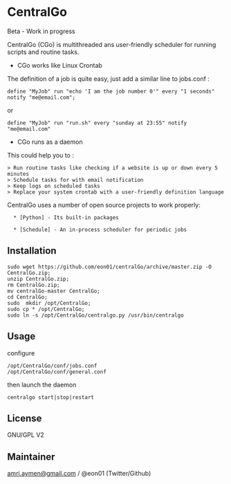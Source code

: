 # CentralGo


Beta - Work in progress

CentralGo (CGo) is multithreaded ans user-friendly scheduler for running scripts and routine tasks.
*   CGo works like Linux Crontab

The definition of a job is quite easy, just add a similar line to jobs.conf :    

    define "MyJob" run "echo 'I am the job number 0'" every "1 seconds" notify "me@email.com";

or        

    define "MyJob" run "run.sh" every "sunday at 23:55" notify "me@email.com"

*   CGo runs as a daemon

This could help you to : 

    > Run routine tasks like checking if a website is up or down every 5 minutes
    > Schedule tasks for with email notification
    > Keep logs on scheduled tasks
    > Replace your system crontab with a user-friendly definition language
    
CentralGo uses a number of open source projects to work properly:
   
      * [Python] - Its built-in packages
   
      * [Schedule] - An in-process scheduler for periodic jobs

## Installation

    sudo wget https://github.com/eon01/centralGo/archive/master.zip -O CentralGo.zip; 
    unzip CentralGo.zip; 
    rm CentralGo.zip; 
    mv centralGo-master CentralGo; 
    cd CentralGo; 
    sudo  mkdir /opt/CentralGo;
    sudo cp * /opt/CentralGo; 
    sudo ln -s /opt/CentralGo/centralgo.py /usr/bin/centralgo

## Usage
configure

    /opt/CentralGo/conf/jobs.conf
    /opt/CentralGo/conf/general.conf

then launch the daemon

    centralgo start|stop|restart

## License
GNU/GPL V2


## Maintainer 
amri.aymen@gmail.com / @eon01 (Twitter/Github)
